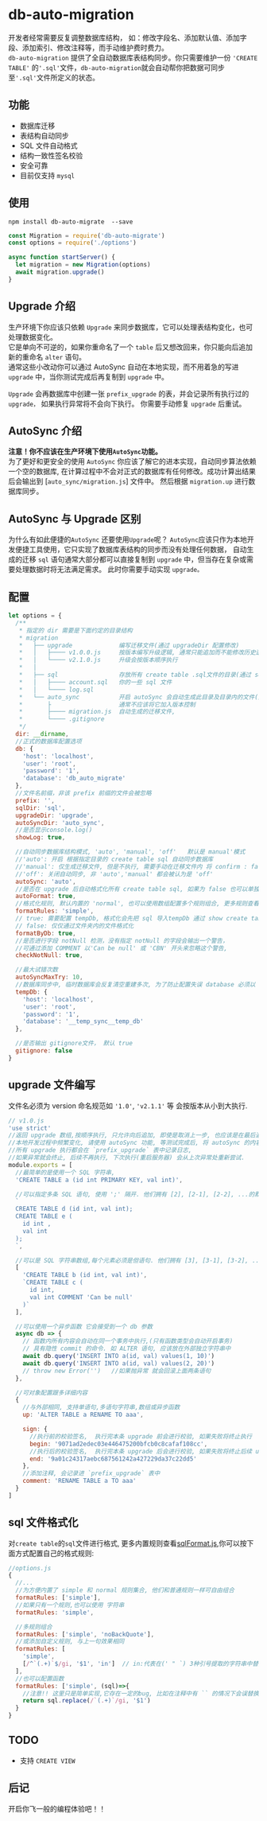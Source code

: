 # db-auto-migration

开发者经常需要反复调整数据库结构， 如：修改字段名、添加默认值、添加字段、添加索引、修改注释等，而手动维护费时费力。  
`db-auto-migration` 提供了全自动数据库表结构同步。你只需要维护一份 `'CREATE TABLE'` 的`'.sql'`文件，`db-auto-migration`就会自动帮你把数据可同步至`'.sql'`文件所定义的状态。

## 功能

- 数据库迁移
- 表结构自动同步
- SQL 文件自动格式
- 结构一致性签名校验
- 安全可靠
- 目前仅支持 `mysql`

## 使用

```
npm install db-auto-migrate  --save
```

```js
const Migration = require('db-auto-migrate')
const options = require('./options')

async function startServer() {
  let migration = new Migration(options)
  await migration.upgrade()
}
```

## Upgrade 介绍

生产环境下你应该只依赖 `Upgrade` 来同步数据库，它可以处理表结构变化，也可处理数据变化。  
它是单向不可逆的，如果你重命名了一个 `table` 后又想改回来，你只能向后追加新的重命名 `alter` 语句。  
通常这些小改动你可以通过 AutoSync 自动在本地实现，而不用着急的写进 `upgrade` 中，当你测试完成后再复制到 `upgrade` 中。

`Upgrade` 会再数据库中创建一张 `prefix_upgrade` 的表，并会记录所有执行过的 `upgrade，` 如果执行异常将不会向下执行。
你需要手动修复 `upgrade` 后重试。

## AutoSync 介绍

**注意！你不应该在生产环境下使用`AutoSync`功能。**  
为了更好和更安全的使用 `AutoSync` 你应该了解它的进本实现，自动同步算法依赖一个空的数据库,
在计算过程中不会对正式的数据库有任何修改。成功计算出结果后会输出到 [`auto_sync/migration.js`] 文件中。
然后根据 `migration.up` 进行数据库同步。

## AutoSync 与 Upgrade 区别

为什么有如此便捷的`AutoSync` 还要使用`Upgrade`呢？
`AutoSync`应该只作为本地开发便捷工具使用，它只实现了数据库表结构的同步而没有处理任何数据，
自动生成的迁移 `sql` 语句通常大部分都可以直接复制到 `upgrade` 中，但当存在复杂或需要处理数据时将无法满足需求。
此时你需要手动实现 `upgrade。`

## 配置

```js
let options = {
  /**
   * 指定的 dir 需要是下面约定的目录结构
   * migration
   *   ├── upgrade             编写迁移文件(通过 upgradeDir 配置修改)
   *   │   ├──── v1.0.0.js     按版本编写升级逻辑, 通常只能追加而不能修改历史逻辑
   *   │   └──── v2.1.0.js     升级会按版本顺序执行
   *   │
   *   ├── sql                 存放所有 create table .sql文件的目录(通过 sqlDir 配置修改)
   *   │   ├──── account.sql   你的一些 sql 文件
   *   │   └──── log.sql
   *   └── auto_sync           开启 autoSync 会自动生成此目录及目录内的文件(通过 autoSyncDir 配置修改),
   *       ├                   通常不应该将它加入版本控制
   *       ├──── migration.js  自动生成的迁移文件,
   *       └──── .gitignore
   */
  dir: __dirname,
  //正式的数据库配置选项
  db: {
    'host': 'localhost',
    'user': 'root',
    'password': '1',
    'database': 'db_auto_migrate'
  },
  //文件名前缀，非该 prefix 前缀的文件会被忽略
  prefix: '',
  sqlDir: 'sql',
  upgradeDir: 'upgrade',
  autoSyncDir: 'auto_sync',
  //是否显示console.log()
  showLog: true,

  //自动同步数据库结构模式, 'auto', 'manual', 'off'   默认是 manual'模式
  //'auto': 开启 根据指定目录的 create table sql 自动同步数据库
  //'manual': 仅生成迁移文件, 但是不执行, 需要手动在迁移文件内 将 confirm : false  改为 true
  //'off': 关闭自动同步, 非 'auto','manual' 都会被认为是 'off'
  autoSync: 'auto',
  //是否在 upgrade 后自动格式化所有 create table sql, 如果为 false 也可以单独调用 migration.format()
  autoFormat: true,
  //格式化规则, 默认内置的 'normal', 也可以使用数组配置多个规则组合, 更多规则查看 lib/sqlFormat.js
  formatRules: 'simple',
  // true: 需要配置 tempDb, 格式化会先把 sql 导入tempDb 通过 show create table 获取 sql 后格式化
  // false: 仅仅通过文件夹内的文件格式化
  formatByDb: true,
  //是否进行字段 notNull 检测，没有指定 notNull 的字段会输出一个警告，
  //可通过添加 COMMENT 以'Can be null' 或 'CBN' 开头来忽略这个警告,
  checkNotNull: true,

  //最大试错次数
  autoSyncMaxTry: 10,
  //数据库同步中, 临时数据库会反复清空重建多次, 为了防止配置失误 database 必须以 '__temp_sync__' 开头
  tempDb: {
    'host': 'localhost',
    'user': 'root',
    'password': '1',
    'database': '__temp_sync__temp_db'
  },

  //是否输出 gitignore文件， 默认 true
  gitignore: false
}
```

## upgrade 文件编写

文件名必须为 version 命名规范如 `'1.0'`, `'v2.1.1'` 等 会按版本从小到大执行.

```js
// v1.0.js
'use strict'
//返回 upgrade 数组,按顺序执行, 只允许向后追加, 即使是取消上一步, 也应该是在最后追加一个 upgrade
//本地开发过程中频繁变化, 请使用 autoSync 功能, 等测试完成后, 将 autoSync 的内容追加到 upgrade 中
//所有 upgrade 执行都会在 `prefix_upgrade` 表中记录日志,
//如果异常就会终止, 后续不再执行, 下次执行(重启服务器) 会从上次异常处重新尝试.
module.exports = [
  //最简单的是使用一个 SQL 字符串,
  'CREATE TABLE a (id int PRIMARY KEY, val int)',

  //可以指定多条 SQL 语句, 使用 ';' 隔开. 他们拥有 [2], [2-1], [2-2], ...的默认序号
  `
  CREATE TABLE d (id int, val int);
  CREATE TABLE e (
    id int ,
    val int
  );
  `,

  //可以是 SQL 字符串数组,每个元素必须是但语句. 他们拥有 [3], [3-1], [3-2], ... 的默认序号
  [
    'CREATE TABLE b (id int, val int)',
    `CREATE TABLE c (
      id int, 
      val int COMMENT 'Can be null'
    )`
  ],

  //可以使用一个异步函数 它会接受到一个 db 参数
  async db => {
    // 函数内所有内容会自动在同一个事务中执行,(只有函数类型会自动开启事务)
    // 具有隐性 commit 的命令. 如 ALTER 语句, 应该放在外部独立字符串中
    await db.query('INSERT INTO a(id, val) values(1, 10)')
    await db.query('INSERT INTO a(id, val) values(2, 20)')
    // throw new Error('')   //如果抛异常 就会回滚上面两条语句
  },

  //可对象配置跟多详细内容
  {
    //与外部相同, 支持单语句,多语句字符串,数组或异步函数
    up: 'ALTER TABLE a RENAME TO aaa',

    sign: {
      //执行前的校验签名,  执行完本条 upgrade 前会进行校验, 如果失败将终止执行
      begin: '9071ad2edec03e446475200bfcb0c8cafaf108cc',
      //执行后的校验签名,  执行完本条 upgrade 后会进行校验, 如果失败将终止后续 upgrade 执行
      end: '9a01c24317aebc687561242a427229da37c22dd5'
    },
    //添加注释, 会记录进 `prefix_upgrade` 表中
    comment: 'RENAME TABLE a TO aaa'
  }
]
```

## sql 文件格式化

对`create table`的`sql`文件进行格式, 更多内置规则查看[sqlFormat.js](https://github.com/zero0-1one/db-auto-migrate/blob/master/lib/sqlFormat.js),你可以按下面方式配置自己的格式规则:

```js
//options.js
{
  //...
  //为方便内置了 simple 和 normal 规则集合, 他们和普通规则一样可自由组合
  formatRules: ['simple'],
  //如果只有一个规则,也可以使用 字符串
  formatRules: 'simple',

  //多规则组合
  formatRules: ['simple', 'noBackQuote'],
  //或添加自定义规则, 与上一句效果相同
  formatRules: [
    'simple',
    [/^`(.+)`$/gi, '$1', 'in']  // in:代表在(' " `) 3种引号提取的字符串中替换, out:正好相反是,这些字符串的外部内容
  ],
  //也可以配置函数
  formatRules: ['simple', (sql)=>{
    //注意!! 这里只是简单实现,它存在一定的bug, 比如在注释中有 `` 的情况下会误替换
    return sql.replace(/`(.+)`/gi, '$1')
  }
}
```

## TODO

- 支持 `CREATE VIEW`

## 后记

开启你飞一般的编程体验吧！！
